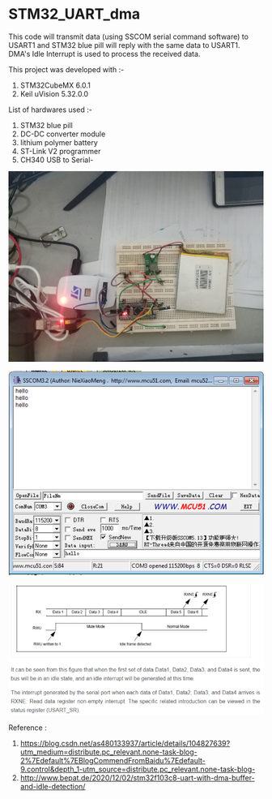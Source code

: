 # STM32_UART_dma
This code will transmit data (using SSCOM serial command software) to USART1 and STM32 blue pill will reply with the same data to USART1. DMA's Idle Interrupt is used to process the received data.

This project was developed with :-<br /> 
1. STM32CubeMX 6.0.1<br /> 
2. Keil uVision 5.32.0.0<br />

List of hardwares used :-<br />
1. STM32 blue pill 
2. DC-DC converter module
3. lithium polymer battery
4. ST-Link V2 programmer
5. CH340 USB to Serial-<br />

![My Image](images/testbed.jpg)

![My Image](images/sscom_dma.png)

![My Image](images/dma_idle_interrupt.png)

Reference : <br />
1. https://blog.csdn.net/as480133937/article/details/104827639?utm_medium=distribute.pc_relevant.none-task-blog-2%7Edefault%7EBlogCommendFromBaidu%7Edefault-9.control&depth_1-utm_source=distribute.pc_relevant.none-task-blog-<br />
2. http://www.bepat.de/2020/12/02/stm32f103c8-uart-with-dma-buffer-and-idle-detection/

